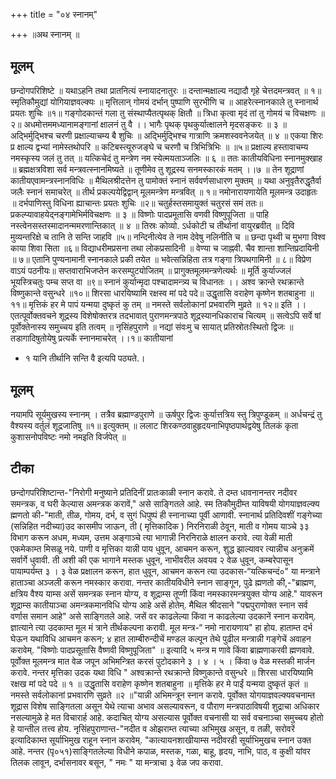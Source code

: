 +++
title = "०४ स्नानम्"

+++
॥अथ स्नानम् ॥ 
## मूलम्
छन्दोगपरिशिष्टे ॥ यथाऽहनि तथा प्रातनित्यं स्नायादनातुरः ॥ दन्तान्मक्षाल्य नद्यादौ गृहे चेत्तदमन्त्रवत् ॥ १॥ स्मृतिकौमुद्यां योगियाज्ञवल्क्यः ॥ मृत्तिलान् गोमयं दर्भान् पुष्पाणि सुरभीणि च ॥ आहरेत्स्नानकाले तु स्नानार्थ प्रयतः शुचिः ॥१॥ गङ्गोदकान्तं गला तु संस्थाप्यैतत्पृथक् क्षितौ ॥ त्रिधा कृत्वा मृदं तां तु गोमयं च विचक्षणः ॥२॥ अधमोत्तममध्यानामङ्गानां क्षालनं तु वै ।। भागैः पृथक् पृथकुर्यात्क्षालने मृदसङ्करः ॥ ३ ॥ अद्भिर्मुद्भिश्च चरणी प्रक्षाल्याचम्य बै शुचिः ॥ अद्भिर्मुद्भिश्च गात्राणि क्रमशस्ववनेजयेत् ॥ ४ ॥ एकया शिरः प्र क्षाल्य द्वभ्यां नामेस्तथोपरि ॥ कटिबस्त्यूरुजङ्घे च चरणौ च त्रिभित्रिभिः ॥ ॥५॥ प्रक्षाल्य हस्तावाचम्य नमस्कृस्य जलं तु तत् ॥ यत्किचेदं तु मन्त्रेण नम स्येत्मयताञ्जलिः ॥ ६ ॥ ततः कातीयविधिना स्नानमुक्खाह ॥ ब्रह्मक्षत्रविशा सर्व मन्त्रवत्स्नानमिष्यते ॥ तूणीमेव तु शूद्रस्य सनमस्कारकं मतम् ।।७ ॥ तेन शूद्राणां कातीयएवामन्त्रस्नानविधिः ॥ मैथिलश्रीदत्तेन तु पामोक्तं स्नानं सर्ववर्णसाधारण मुक्तम् ॥ यथा अनुवृतैरुद्धृतैर्वा जलैः स्नानं समाचरेत् ॥ तीर्थ प्रकल्पयेद्विद्वान् मूलमन्त्रेण मन्त्रवित् ॥ १॥ नमोनारायणायेति मूलमन्त्र उदाहृतः ॥ दर्भपाणिस्तु विधिना ह्याचान्तः प्रयतः शुचिः ॥२॥ चतुर्हस्तसमायुक्तं चतुरसं समं ततः॥ प्रकल्प्यावाहयेद्नङ्गामेभिर्मविचक्षणः ॥ ३ ॥ विष्णोः पादप्रमूतासि वणवी विष्णुपूजिता ॥ पाहि नस्त्वेनसस्तस्मादानन्ममरणान्तिकात् ॥ ४ ॥ तिस्रः कोव्यो. ऽर्धकोटी च तीर्थानां वायुरब्रवीत् ॥ दिवि मुव्यन्तरिक्षे च तानि ते सन्ति जाहवि ॥५॥ नन्दिनीत्येव ते नाम देवेषु नलिनीति च ॥ छन्दा पृथ्वी च मुभगा विश्व काया शिवा सिता ॥६॥ विद्याधरीमप्रसना तथा लोकप्रसादिनी ॥ वेण्या च जाह्नवी. चैव शान्ता शान्तिप्रदायिनी ॥ ७॥ एतानि पुण्यनामानी स्नानकाले प्रकी तयेत ॥ भवेत्सन्निहिता तत्र गङ्गा त्रिपथगामिनी ॥ ८॥ विप्रेण वाऽयं पठनीयः॥ सप्तवाराभिजप्तेन करसम्पुटयोजितम् ॥ प्रागुक्तमूलमन्त्रणेत्यर्थः ॥ मूर्ति कुर्याज्जलं भूयस्त्रिचतुः पम्च सप्त वा ॥९॥ स्नानं कुर्यान्मृदा पश्चादामन्त्र्य च विधानतः ।। अश्व क्रान्ते रथक्रान्ते विष्णुकान्ते वसुन्धरे ॥१०॥ शिरसा धारयिष्यामि रक्षस्व मां पदे पदे॥ उद्धृतासि वराहेण कृष्णेन शतबाहुना ॥११॥ मृत्तिकं हर मे पापं यन्मया दुष्कृतं कु तम् ॥ नमस्ते सर्वलोकानां प्रभवारणि मुव्रते ॥ १२॥ इति ।। एतत्पूर्वोक्तवचने शूद्रस्य विशेषोक्तरत्र तदभावात् पुराणमन्त्रपाठे शूद्रस्यानधिकाराच चित्यम् ॥ सत्वेऽपि सर्वे षां पूर्वोक्तेनास्य समुच्चय इति तत्वम् ॥ नृसिंहपुराणे ॥ नद्यां संवःमु च सायात् प्रतिस्रोतःस्थितो द्विजः ॥ तडागादिषुतोयेषु प्रत्यर्के स्नानमाचरेत् ।।१॥ कातीयानां 

- १ यानि तीर्थानि सन्ति वै इत्यपि पठ्यते.। 

## मूलम्
नयामपि सूर्यमुखस्य स्नानम् । तत्रैव ब्रह्माण्डपुराणे ॥ ऊर्षपुर द्विजः कुर्यात्तत्रिय स्तु त्रिपुण्डूकम् ॥ अर्धचन्द्रं तु वैश्यस्य वर्तुलं शूद्रजातिषु ॥१॥ इत्युक्तम् ॥ ललाट शिरकण्ठवाहुहृदयनाभिपृष्ठपार्थद्वयेषु तिलकं कृता कुशासनोपविष्टः नमो नमइति विर्जपेत् ॥ 

## टीका
छन्दोगपरिशिष्टान्त-"निरोगी मनुष्याने प्रतिदिनीं प्रातःकाळी स्नान करावे. ते दम्त धावनानन्तर नदीवर समन्त्रक, व घरी केल्यास अमन्त्रक करावें," असे साङ्गितले आहे. स्म तिकौमुदीम्त याविषयी योगयाज्ञवल्क्य ह्मणतो की-"माती, तीळ, गोमय, दर्भ, व सुगं धिपुष्पं ही स्नानाच्या पूर्वी आणावी. स्नानार्थ प्रतिदिवशीं गङ्गेच्या (सन्निहित नदीच्या)उद कासमीप जाऊन, ती ( मृत्तिकादिक ) निरनिराळी ठेवून, माती व गोमय याञ्चे ३३ विभाग करून अधम, मध्यम, उत्तम अङ्गाञ्चे त्या भागान्नी निरनिराळे क्षालन करावे. त्या वेळी माती एकमेकाम्त मिसळू नये. पाणी व मृत्तिका यान्नी पाय धुवून, आचमन करून, शुद्ध झाल्यावर त्यान्नीच अनुक्रमें सर्वार्गे धुवावी. ती अशी की एक भागाने मस्तक धुवून, नाभीवरील अवयव २ वेळ धुवून, कम्बरेपासून पायाम्पर्यम्त ३ । ३ वेळ प्रक्षालन करून, हात धुवून, आचमन करून त्या उदकास-“यत्किचन्दं०" या मन्त्राने हाताञ्चा अञ्जली करून नमस्कार करावा. नन्तर कातीयविधीने स्नान साङ्गून, पुढे ह्मणतो की,-"ब्राह्मण, क्षत्रिय वैश्य याम्स असें समन्त्रक स्नान योग्य, व शूद्राम्स तूप्णी किंवा नमस्कारमन्त्रयुक्त योग्य आहे." यावरून शूद्राम्स कातीयाञ्चा अमन्त्रकमानविधि योग्य आहे असें होतेम्. मैथिल श्रीदसाने "पद्मपुराणोक्त स्नान सर्व वर्णास समान आहे" असे साङ्गितले आहे. जसें वर काढलेल्या किंवा न काढलेल्या उदकानें स्नान करावेम्. ज्ञात्याने त्या उदकाम्त मूल मं त्राने तीर्थकल्पना करावी. मूल मन्त्र-“ नमो नारायणाय" हा होय. हाताम्त दर्भ घेऊन यथाविधि आचमन करून; ४ हात लाम्बीरुन्दीचें मण्डल कल्पून तेथे पुढील मन्त्रान्नी गङ्गेचें अवाहन करावेम्. "विष्णोः पादप्रसूतासि वैष्णवी विष्णुपूजिता" ॥ इत्यादि ५ मन्त्र म णावे किंवा ब्राह्मणाकरवी ह्मणवावे. पूर्वोक्त मूलमन्त्र मात वेळ जपून अभिमन्त्रित करसं पुटोदकाने ३ । ४ । ५ । किंवा ७ वेळ मस्तकी मार्जन करावे. नन्तर मृत्तिका उदक यथा विधि " अश्वक्रान्ते रथक्रान्ते विष्णुकान्ते वसुन्धरे ॥ शिरसा धारयिष्यामि रक्षख मां पदे पदे ॥ १ ॥ उद्धृतासि वराहेण कृष्णेन शतबाहुना ॥ मृत्तिके हर मे पाईं यन्मया दुष्कृतं कृतं ॥ नमस्ते सर्वलोकानां प्रभवारणि सुव्रते ॥२ ॥"यान्नी अभिमन्त्रून स्नान करावे. पूर्वोक्त योगयाज्ञवल्क्यवचनाम्त शूद्रास विशेष साङ्गितला असून येथे त्याचा अभाव असल्यावरून, व पौराण मन्त्रपाठाविषयी शुद्राचा अधिकार नसल्यामुळे हे मत विचारार्ह आहे. कदाचित् योग्य असल्यास पूर्वोक्त वचनासी या सर्व वचनाञ्चा समुच्चय होतो हे यान्तील तत्त्व होय. नृसिंहपुराणान्त-"नदीत व ओझराम्त त्याच्या अभिमुख असून, व तळी, सरोवरें इत्यादिकाम्त सूर्याभिमुख राहून स्नान करावेम्. "कात्यायनशाखीयाम्स नदीवरही सूर्याभिमुखच स्नान उक्त आहे. नन्तर (पृ०५१)साङ्गितलेल्या विधीने कपाळ, मस्तक, गळा, 
बाहू, हृदय, नाभि, पाठ, व कुक्षी यांवर तिलक लावून, दर्भासनावर बसून, " नमः " या मन्त्राचा ३ वेळ जप करावा. 
